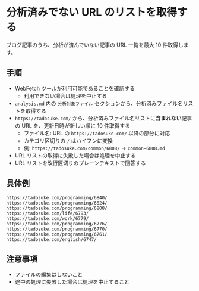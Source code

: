 # 分析済みでない URL のリストを取得する

ブログ記事のうち、分析が済んでいない記事の URL 一覧を最大 10 件取得します。

## 手順

- WebFetch ツールが利用可能であることを確認する
  - 利用できない場合は処理を中止する
- `analysis.md` 内の `分析対象ファイル` セクションから、分析済みファイル名リストを取得する
- `https://tadosuke.com/` から、分析済みファイル名リストに**含まれない**記事の URL を、更新日時が新しい順に 10 件取得する
  - ファイル名: URL の `https://tadosuke.com/` 以降の部分に対応
  - カテゴリ区切りの `/` はハイフンに変換
  - 例: `https://tadosuke.com/common/6808/` → `common-6808.md`
- URL リストの取得に失敗した場合は処理を中止する
- URL リストを改行区切りのプレーンテキストで回答する

## 具体例

```
https://tadosuke.com/programming/6840/
https://tadosuke.com/programming/6824/
https://tadosuke.com/programming/6808/
https://tadosuke.com/life/6793/
https://tadosuke.com/work/6779/
https://tadosuke.com/programming/6776/
https://tadosuke.com/programming/6770/
https://tadosuke.com/programming/6761/
https://tadosuke.com/english/6747/
```

## 注意事項

- ファイルの編集はしないこと
- 途中の処理に失敗した場合は処理を中止すること
